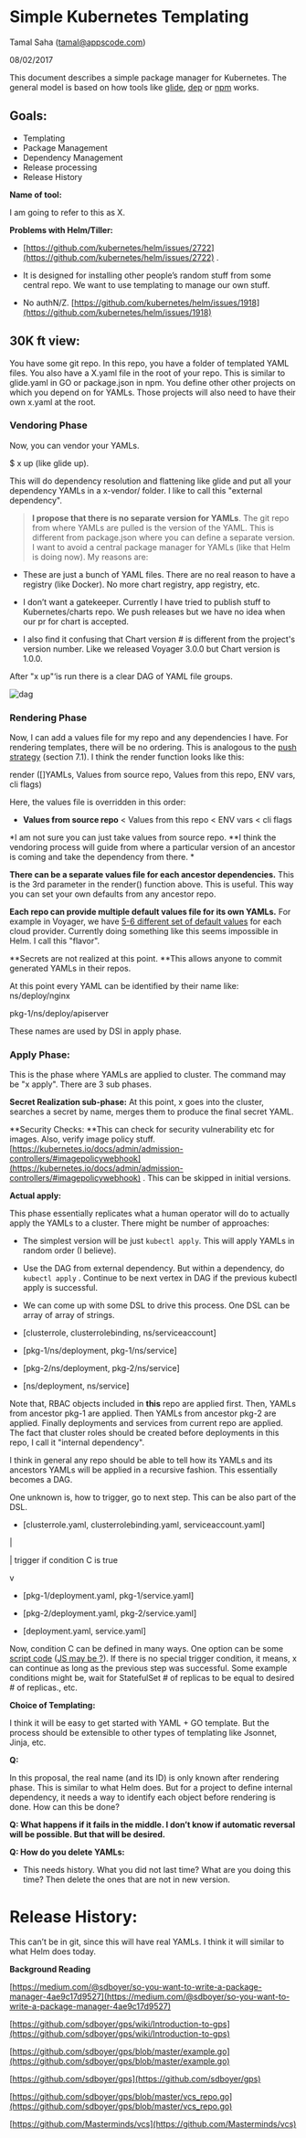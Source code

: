 # Simple Kubernetes Templating

Tamal Saha ([tamal@appscode.com](mailto:tamal@appscode.com))

08/02/2017

This document describes a simple package manager for Kubernetes. The general model is based on how tools like [glide](https://github.com/Masterminds/glide), [dep](https://github.com/golang/dep) or [npm](https://www.npmjs.com/) works.

## Goals:

* Templating
* Package Management
* Dependency Management
* Release processing
* Release History

**Name of tool:**

I am going to refer to this as X.

**Problems with Helm/Tiller:**

* [https://github.com/kubernetes/helm/issues/2722](https://github.com/kubernetes/helm/issues/2722) .

* It is designed for installing other people’s random stuff from some central repo. We want to use templating to manage our own stuff.

* No authN/Z. [https://github.com/kubernetes/helm/issues/1918](https://github.com/kubernetes/helm/issues/1918)

## 30K ft view:

You have some git repo. In this repo, you have a folder of templated YAML files. You also have a X.yaml file in the root of your repo. This is similar to glide.yaml in GO or package.json in npm. You define other other projects on which you depend on for YAMLs. Those projects will also need to have their own x.yaml at the root.

### Vendoring Phase

Now, you can vendor your YAMLs.

$ x up (like glide up).

This will do dependency resolution and flattening like glide and put all your dependency YAMLs in a x-vendor/ folder. I like to call this "external dependency".

> **I propose that there is no separate version for YAMLs**. The git repo from where YAMLs are pulled is the version of the YAML. This is different from package.json where you can define a separate version. I want to avoid a central package manager for YAMLs (like that Helm is doing now).  My reasons are:

* These are just a bunch of YAML files. There are no real reason to have a registry (like Docker). No more chart registry, app registry, etc.

* I don’t want a gatekeeper. Currently I have tried to publish stuff to Kubernetes/charts repo. We push releases but we have no idea when our pr for chart is accepted.

* I also find it confusing that Chart version # is different from the project's version number. Like we released Voyager 3.0.0 but Chart version is 1.0.0.

After "x up"‘is run there is a clear DAG of YAML file groups.

![dag](/docs/0.1.0-alpha.1/images/proposal/dag.png)

### Rendering Phase

Now, I can add a values file for my repo and any dependencies I have. For rendering templates, there will be no ordering. This is analogous to the [push strategy](http://www.cs.usfca.edu/~parrt/papers/mvc.templates.pdf) (section 7.1).   I think the render function looks like this:

render ([]YAMLs, Values from source repo, Values from this repo, ENV vars, cli flags)

Here, the values file is overridden in this order:

* **Values from source repo** < Values from this repo < ENV vars < cli flags

*I am not sure you can just take values from source repo. **I think the vendoring process will guide from where a particular version of an ancestor is coming and take the dependency from there. *

**There can be a separate values file for each ancestor dependencies.** This is the 3rd parameter in the render() function above. This is useful. This way you can set your own defaults from any ancestor repo.

**Each repo can provide multiple default values file for its own YAMLs.** For example in Voyager, we have [5-6 different set of default values](https://github.com/appscode/voyager/tree/master/hack/deploy) for each cloud provider. Currently doing something like this seems impossible in Helm. I call this "flavor".

**Secrets are not realized at this point. **This allows anyone to commit generated YAMLs in their repos.

At this point every YAML can be identified by their name like:
ns/deploy/nginx

pkg-1/ns/deploy/apiserver

These names are used by DSl in apply phase.

### Apply Phase:

This is the phase where YAMLs are applied to cluster. The command may be "x apply". There are 3 sub phases.

**Secret Realization sub-phase:** At this point, x goes into the cluster, searches a secret by name, merges them to produce the final secret YAML.

**Security Checks: **This can check for security vulnerability etc for images. Also, verify image policy stuff. [https://kubernetes.io/docs/admin/admission-controllers/#imagepolicywebhook](https://kubernetes.io/docs/admin/admission-controllers/#imagepolicywebhook) . This can be skipped in initial versions.

**Actual apply:**

This phase essentially replicates what a human operator will do to actually apply the YAMLs to a cluster. There might be number of approaches:

* The simplest version will be just `kubectl apply`. This will apply YAMLs in random order (I believe).

* Use the DAG from external dependency. But within a dependency, do `kubectl apply` . Continue to be next vertex in DAG if the previous kubectl apply is successful.

* We can come up with some DSL to drive this process. One DSL can be array of array of strings.

* [clusterrole, clusterrolebinding, ns/serviceaccount]

* [pkg-1/ns/deployment, pkg-1/ns/service]

* [pkg-2/ns/deployment, pkg-2/ns/service]

* [ns/deployment, ns/service]

Note that, RBAC objects included in **this** repo are applied first. Then, YAMLs from ancestor pkg-1 are applied. Then YAMLs from ancestor pkg-2 are applied. Finally deployments and services from current repo are applied. The fact that cluster roles should be created before deployments in this repo, I call it "internal dependency".

I think in general any repo should be able to tell how its YAMLs and its ancestors YAMLs will be applied in a recursive fashion. This essentially becomes a DAG.

One unknown is, how to trigger, go to next step. This can be also part of the DSL.

* [clusterrole.yaml, clusterrolebinding.yaml, serviceaccount.yaml]

|

| trigger if condition C is true

v

* [pkg-1/deployment.yaml, pkg-1/service.yaml]

* [pkg-2/deployment.yaml, pkg-2/service.yaml]

* [deployment.yaml, service.yaml]

Now, condition C can be defined in many ways. One option can be some [script code](https://github.com/avelino/awesome-go#embeddable-scripting-languages) ([JS may be ?](https://github.com/robertkrimen/otto)). If there is no special trigger condition, it means, x can continue as long as the previous step was successful. Some example conditions might be, wait for StatefulSet # of replicas to be equal to desired # of replicas., etc.

**Choice of Templating:**

I think it will be easy to get started with YAML + GO template. But the process should be extensible to other types of templating like Jsonnet, Jinja, etc.

**Q:**

In this proposal, the real name (and its ID) is only known after rendering phase. This is similar to what Helm does. But for a project to define internal dependency, it needs a way to identify each object before rendering is done. How can this be done?

**Q: What happens if it fails in the middle. I don’t know if automatic reversal will be possible. But that will be desired.**

**Q: How do you delete YAMLs:**

* This needs history. What you did not last time? What are you doing this time? Then delete the ones that are not in new version.

# Release History:

This can’t be in git, since this will have real YAMLs. I think it will similar to what Helm does today.

**Background Reading**

[https://medium.com/@sdboyer/so-you-want-to-write-a-package-manager-4ae9c17d9527](https://medium.com/@sdboyer/so-you-want-to-write-a-package-manager-4ae9c17d9527)

[https://github.com/sdboyer/gps/wiki/Introduction-to-gps](https://github.com/sdboyer/gps/wiki/Introduction-to-gps)

[https://github.com/sdboyer/gps/blob/master/example.go](https://github.com/sdboyer/gps/blob/master/example.go)

[https://github.com/sdboyer/gps](https://github.com/sdboyer/gps)

[https://github.com/sdboyer/gps/blob/master/vcs_repo.go](https://github.com/sdboyer/gps/blob/master/vcs_repo.go)

[https://github.com/Masterminds/vcs](https://github.com/Masterminds/vcs)

